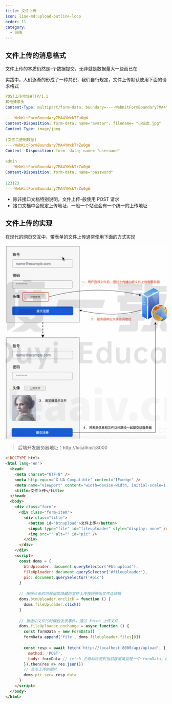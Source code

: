 ```yaml
---
title: 文件上传
icon: line-md:upload-outline-loop
order: 11
category:
  - 网络
---
```


## 文件上传的消息格式

文件上传的本质仍然是-个数据提交，无非就是数据量大一些而已在

实践中，人们逐渐的形成了一种共识，我们自行规定，文件上传默认使用下面的请求格式

````yaml
POST上传地址HTTP/1.1
其他请求头
Content-Type: multipart/form-data; boundary=----WebKitFormBoundary7MA4YWxkTrZu0gW

----WebKitFormBoundary7MA4YWxkTZu0gW
Content-Disposition: form-data; name="avatar"; filename= "小仙女.jpg"
Content Type: image/jpeg

(文件二进制数据)
----WebKitFormBoundary7MA4YWxkTrZu0gW
Content -Disposition: form- data; name= "username"

admin
----WebKitFormBoundary7MA4YWxkTrZu0gW
Content-Disposition: form-data; name="password"

123123
----WebKitFormBoundary7MA4YWxkTrZu0gW
````

- 除非接口文档特别说明，文件上传-般使用 POST 请求
- 接口文档中会规定上传地址，一般一个站点会有一个统一的上传地址

## 文件上传的实现

在现代的网页交互中，带表单的文件上传通常使用下面的方式实现

![]( ../../../../src/.vuepress/public/assets/images/more-than-code/network/fileUpload/image-20240226223517769.png)

> 后端开发服务器地址：http://localhost:8000

````html
<!DOCTYPE html>
<html lang="en">
  <head>
    <meta charset="UTF-8" />
    <meta http-equiv="X-UA-Compatible" content="IE=edge" />
    <meta name="viewport" content="width=device-width, initial-scale=1.0" />
    <title>文件上传</title>
  </head>
  <body>
    <div class="form">
      <div class="form-item">
        <div class="title">
          <button id="btnupload">文件上传</button>
          <input type="file" id="fileuploader" style="display: none" />
          <img src="" alt="" id="pic" />
        </div>
      </div>
    </div>
    <script>
      const doms = {
        btnUploader: document.querySelector('#btnupload'),
        fileUploader: document.querySelector('#fileuploader'),
        pic: document.querySelector('#pic')
      }

      // 按钮点击的时候借助隐藏的文件上传按钮弹出文件选择框
      doms.btnUploader.onclick = function () {
        doms.fileUploader.click()
      }

      // 当选中文件的时候触发该事件，通过 fetch 上传文件
      doms.fileUploader.onchange = async function () {
        const formData = new FormData()
        formData.append('file', doms.fileUploader.files[0])

        const resp = await fetch('http://localhost:8000/api/upload', {
          method: 'POST',
          body: formData // fetch 会自动检测到当前数据类型是一个 formData，调整Content-Type: multipart/form-data，并将对应数据拼装成相应格式
        }).then(res => res.json())
        // 显示上传的图片
        doms.pic.sec= resp.data
      }
    </script>
  </body>
</html>
````